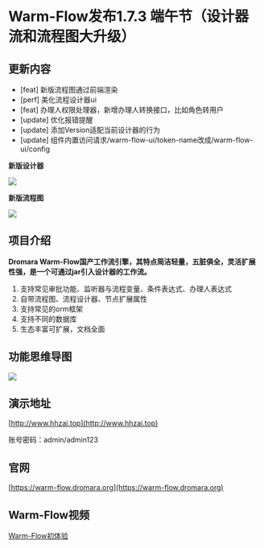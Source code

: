 # Warm-Flow发布1.7.3 端午节（设计器流和流程图大升级）

## 更新内容
- [feat] 新版流程图通过前端渲染
- [perf] 美化流程设计器ui
- [feat] 办理人权限处理器，新增办理人转换接口，比如角色转用户
- [update] 优化报错提醒
- [update] 添加Version适配当前设计器的行为
- [update] 组件内置访问请求/warm-flow-ui/token-name改成/warm-flow-ui/config

**新版设计器**

<div><img src="https://foruda.gitee.com/images/1748403509517895872/bc6ad024_2218307.png"/></div>

**新版流程图**

<div><img src="https://foruda.gitee.com/images/1748403548442031928/c21be29d_2218307.png"/></div>

## 项目介绍

**Dromara Warm-Flow国产工作流引擎，其特点简洁轻量，五脏俱全，灵活扩展性强，是一个可通过jar引入设计器的工作流。**

1. 支持常见审批功能、监听器与流程变量、条件表达式、办理人表达式
1. 自带流程图、流程设计器、节点扩展属性
1. 支持常见的orm框架
1. 支持不同的数据库
1. 生态丰富可扩展，文档全面

## 功能思维导图
<div><img src="https://foruda.gitee.com/images/1745805541036693091/682d12a0_2218307.png"/></div>


## 演示地址
[http://www.hhzai.top](http://www.hhzai.top)


账号密码：admin/admin123


## 官网
[https://warm-flow.dromara.org](https://warm-flow.dromara.org)


## Warm-Flow视频
[Warm-Flow初体验](https://www.bilibili.com/video/BV1AWRGYEEVr/?spm_id_from=333.1387.0.0&vd_source=1be886ace16159801f6ed0106df215d9)


